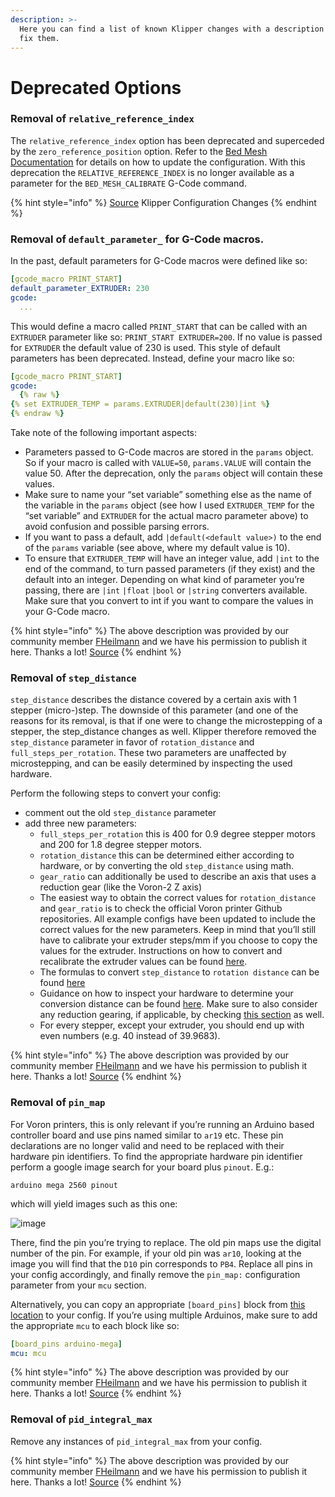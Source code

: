 ```yaml
---
description: >-
  Here you can find a list of known Klipper changes with a description of how to
  fix them.
---
```


# Deprecated Options

### Removal of `relative_reference_index` <a href="#relative_reference_index" id="relative_reference_index"></a>

The `relative_reference_index` option has been deprecated and superceded by the `zero_reference_position` option. Refer to the [Bed Mesh Documentation](https://www.klipper3d.org/Bed\_Mesh.html#the-deprecated-relative\_reference\_index) for details on how to update the configuration. With this deprecation the `RELATIVE_REFERENCE_INDEX` is no longer available as a parameter for the `BED_MESH_CALIBRATE` G-Code command.

{% hint style="info" %}
[Source](https://www.klipper3d.org/Config\_Changes.html) Klipper Configuration Changes
{% endhint %}

### Removal of `default_parameter_` for G-Code macros. <a href="#default_parameter" id="default_parameter"></a>

In the past, default parameters for G-Code macros were defined like so:

```yaml
[gcode_macro PRINT_START]
default_parameter_EXTRUDER: 230
gcode:
  ...
```

This would define a macro called `PRINT_START` that can be called with an `EXTRUDER` parameter like so: `PRINT_START EXTRUDER=200`. If no value is passed for `EXTRUDER` the default value of 230 is used. This style of default parameters has been deprecated. Instead, define your macro like so:

```yaml
[gcode_macro PRINT_START]
gcode:
  {% raw %}
{% set EXTRUDER_TEMP = params.EXTRUDER|default(230)|int %}
{% endraw %}
```

Take note of the following important aspects:

* Parameters passed to G-Code macros are stored in the `params` object. So if your macro is called with `VALUE=50`, `params.VALUE` will contain the value 50. After the deprecation, only the `params` object will contain these values.
* Make sure to name your “set variable” something else as the name of the variable in the `params` object (see how I used `EXTRUDER_TEMP` for the “set variable” and `EXTRUDER` for the actual macro parameter above) to avoid confusion and possible parsing errors.
* If you want to pass a default, add `|default(<default value>)` to the end of the `params` variable (see above, where my default value is 10).
* To ensure that `EXTRUDER_TEMP` will have an integer value, add `|int` to the end of the command, to turn passed parameters (if they exist) and the default into an integer. Depending on what kind of parameter you’re passing, there are `|int` `|float` `|bool` or `|string` converters available. Make sure that you convert to int if you want to compare the values in your G-Code macro.

{% hint style="info" %}
The above description was provided by our community member [FHeilmann](https://github.com/FHeilmann) and we have his permission to publish it here. Thanks a lot! [Source](https://gist.github.com/FHeilmann/a8097b3e908e85de7255bbe6246ddfd5)
{% endhint %}

### Removal of `step_distance` <a href="#step_distance" id="step_distance"></a>

`step_distance` describes the distance covered by a certain axis with 1 stepper (micro-)step. The downside of this parameter (and one of the reasons for its removal, is that if one were to change the microstepping of a stepper, the step\_distance changes as well. Klipper therefore removed the `step_distance` parameter in favor of `rotation_distance` and `full_steps_per_rotation`. These two parameters are unaffected by microstepping, and can be easily determined by inspecting the used hardware.

Perform the following steps to convert your config:

* comment out the old `step_distance` parameter
* add three new parameters:
  * `full_steps_per_rotation` this is 400 for 0.9 degree stepper motors and 200 for 1.8 degree stepper motors.
  * `rotation_distance` this can be determined either according to hardware, or by converting the old `step_distance` using math.
  * `gear_ratio` can additionally be used to describe an axis that uses a reduction gear (like the Voron-2 Z axis)
  * The easiest way to obtain the correct values for `rotation_distance` and `gear_ratio` is to check the official Voron printer Github repositories. All example configs have been updated to include the correct values for the new parameters. Keep in mind that you’ll still have to calibrate your extruder steps/mm if you choose to copy the values for the extruder. Instructions on how to convert and recalibrate the extruder values can be found [here](https://github.com/Klipper3d/klipper/blob/master/docs/Rotation\_Distance.md#extruder).
  * The formulas to convert `step_distance` to `rotation distance` can be found [here](https://github.com/Klipper3d/klipper/blob/master/docs/Rotation\_Distance.md#obtaining-rotation\_distance-from-steps\_per\_mm-or-step\_distance)
  * Guidance on how to inspect your hardware to determine your conversion distance can be found [here](https://github.com/Klipper3d/klipper/blob/master/docs/Rotation\_Distance.md#obtaining-rotation\_distance-by-inspecting-the-hardware). Make sure to also consider any reduction gearing, if applicable, by checking [this section](https://github.com/Klipper3d/klipper/blob/master/docs/Rotation\_Distance.md#using-a-gear\_ratio) as well.
  * For every stepper, except your extruder, you should end up with even numbers (e.g. 40 instead of 39.9683).

{% hint style="info" %}
The above description was provided by our community member [FHeilmann](https://github.com/FHeilmann) and we have his permission to publish it here. Thanks a lot! [Source](https://gist.github.com/FHeilmann/a8097b3e908e85de7255bbe6246ddfd5)
{% endhint %}

### Removal of `pin_map` <a href="#pin_map" id="pin_map"></a>

For Voron printers, this is only relevant if you’re running an Arduino based controller board and use pins named similar to `ar19` etc. These pin declarations are no longer valid and need to be replaced with their hardware pin identifiers. To find the appropriate hardware pin identifier perform a google image search for your board plus `pinout`. E.g.:

`arduino mega 2560 pinout`

which will yield images such as this one:

![image](https://user-images.githubusercontent.com/4352664/138724260-5813281d-d62d-4b0c-87ee-1f64d301c15f.png)

There, find the pin you’re trying to replace. The old pin maps use the digital number of the pin. For example, if your old pin was `ar10`, looking at the image you will find that the `D10` pin corresponds to `PB4`. Replace all pins in your config accordingly, and finally remove the `pin_map:` configuration parameter from your `mcu` section.

Alternatively, you can copy an appropriate `[board_pins]` block from [this location](https://github.com/Klipper3d/klipper/blob/master/config/sample-aliases.cfg) to your config. If you’re using multiple Arduinos, make sure to add the appropriate `mcu` to each block like so:

```yaml
[board_pins arduino-mega]
mcu: mcu
```

{% hint style="info" %}
The above description was provided by our community member [FHeilmann](https://github.com/FHeilmann) and we have his permission to publish it here. Thanks a lot! [Source](https://gist.github.com/FHeilmann/a8097b3e908e85de7255bbe6246ddfd5)
{% endhint %}

### Removal of `pid_integral_max` <a href="#pid_integral_max" id="pid_integral_max"></a>

Remove any instances of `pid_integral_max` from your config.

{% hint style="info" %}
The above description was provided by our community member [FHeilmann](https://github.com/FHeilmann) and we have his permission to publish it here. Thanks a lot! [Source](https://gist.github.com/FHeilmann/a8097b3e908e85de7255bbe6246ddfd5)
{% endhint %}
